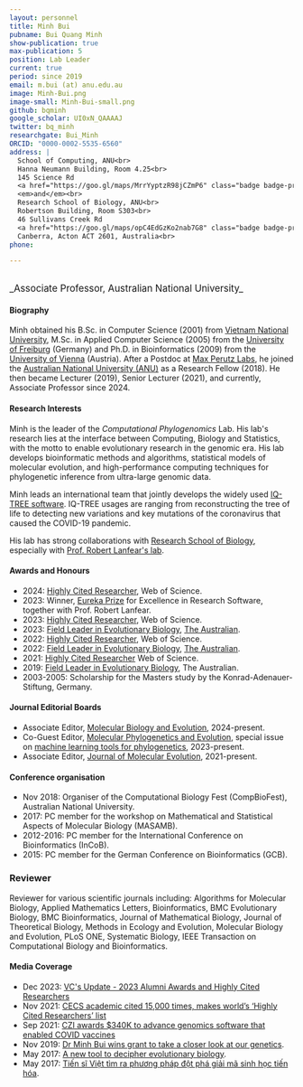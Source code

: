```yaml
---
layout: personnel
title: Minh Bui
pubname: Bui Quang Minh
show-publication: true
max-publication: 5
position: Lab Leader
current: true
period: since 2019
email: m.bui (at) anu.edu.au
image: Minh-Bui.png
image-small: Minh-Bui-small.png
github: bqminh
google_scholar: UI0xN_QAAAAJ
twitter: bq_minh
researchgate: Bui_Minh
ORCID: "0000-0002-5535-6560"
address: |
  School of Computing, ANU<br>
  Hanna Neumann Building, Room 4.25<br>
  145 Science Rd
  <a href="https://goo.gl/maps/MrrYyptzR98jCZmP6" class="badge badge-primary"><i class="fa fa-map-marker"></i> map</a><br>
  <em>and</em><br>
  Research School of Biology, ANU<br>
  Robertson Building, Room S303<br>
  46 Sullivans Creek Rd
  <a href="https://goo.gl/maps/opC4EdGzKo2nab7G8" class="badge badge-primary"><i class="fa fa-map-marker"></i> map</a><br>
  Canberra, Acton ACT 2601, Australia<br>
phone:

---
```


<br>
<big>_Associate Professor, Australian National University_</big>


#### Biography

Minh obtained his B.Sc. in Computer Science (2001) from 
[Vietnam National University](https://vnu.edu.vn/eng/), 
M.Sc. in Applied Computer Science (2005) from the 
[University of Freiburg](http://www.uni-freiburg.de) (Germany)
and Ph.D. in Bioinformatics (2009) from the 
[University of Vienna](https://www.univie.ac.at) (Austria).
After a Postdoc at [Max Perutz Labs](https://www.maxperutzlabs.ac.at),
he joined the [Australian National University (ANU)](https://www.anu.edu.au) as 
a Research Fellow (2018). He then became Lecturer (2019), Senior Lecturer (2021), 
and currently, Associate Professor since 2024.

#### Research Interests

Minh is the leader of the _Computational Phylogenomics_ Lab. 
His lab's research lies at the interface between Computing, Biology and Statistics, 
with the motto to enable evolutionary research in the genomic era. 
His lab develops bioinformatic methods and algorithms, statistical models of molecular evolution, 
and high-performance computing techniques for phylogenetic inference 
from ultra-large genomic data. 

Minh leads an international team that jointly develops the widely used 
[IQ-TREE software](https://iqtree.github.io). IQ-TREE usages are ranging 
from reconstructing the tree of life to detecting new variations and 
key mutations of the coronavirus that caused the COVID-19 pandemic.

His lab has strong collaborations with [Research School of Biology](https://biology.anu.edu.au/),
especially with [Prof. Robert Lanfear's lab](https://biology.anu.edu.au/research/research-groups/lanfear-group-mutation-molecular-evolution-and-phylogenetics).

#### Awards and Honours

* 2024: [Highly Cited Researcher](https://clarivate.com/highly-cited-researchers/?action=clv_hcr_members_filter&clv-paged=1&clv-category=&clv-institution=Australian%20National%20University&clv-region=&clv-name=), Web of Science.
* 2023: Winner, [Eureka Prize](https://australian.museum/get-involved/eureka-prizes/2023-eureka-prize-winners/) 
  for Excellence in Research Software, together with Prof. Robert Lanfear.
* 2023: [Highly Cited Researcher](https://recognition.webofscience.com/awards/highly-cited/2023/), Web of Science.
* 2023: [Field Leader in Evolutionary Biology](https://todayspaper.theaustralian.com.au/html5/reader/production/default.aspx?pubname=&edid=e45ac3b6-47df-44cc-b1ab-939725e848e8), [The Australian](https://www.theaustralian.com.au/special-reports/amphibians-are-endangered-and-not-yet-well-understood/news-story/788f9d180eb8288326f25f3fff7948b7).
* 2022: [Highly Cited Researcher](https://recognition.webofscience.com/awards/highly-cited/2022/), Web of Science.
* 2022: [Field Leader in Evolutionary Biology](https://www.leagueofscholars.com/media/2023%20RESEARCH%20Magazine.pdf), [The Australian](https://www.theaustralian.com.au/special-reports/amphibians-are-endangered-and-not-yet-well-understood/news-story/788f9d180eb8288326f25f3fff7948b7).
* 2021: [Highly Cited Researcher](https://recognition.webofscience.com/awards/highly-cited/2021/) Web of Science.
* 2019: [Field Leader in Evolutionary Biology](https://specialreports.theaustralian.com.au/1540291/life-sciences-earth-sciences/), The Australian.
* 2003-2005: Scholarship for the Masters study by the Konrad-Adenauer-Stiftung, Germany.

#### Journal Editorial Boards

* Associate Editor, [Molecular Biology and Evolution](https://academic.oup.com/mbe), 2024-present.
* Co-Guest Editor, [Molecular Phylogenetics and Evolution](https://www.sciencedirect.com/journal/molecular-phylogenetics-and-evolution),
  special issue on [machine learning tools for phylogenetics](https://www.sciencedirect.com/journal/molecular-phylogenetics-and-evolution/about/call-for-papers#machine-learning-tools-for-molecular-phylogenetics-evolutionary-and-population-genomics), 2023-present.  
* Associate Editor, [Journal of Molecular Evolution](https://www.springer.com/journal/239), 2021-present.

#### Conference organisation

* Nov 2018: Organiser of the Computational Biology Fest (CompBioFest), Australian National University.
* 2017: PC member for the workshop on Mathematical and Statistical Aspects of Molecular Biology (MASAMB).
* 2012-2016: PC member for the International Conference on Bioinformatics (InCoB).
* 2015: PC member for the German Conference on Bioinformatics (GCB).

### Reviewer

Reviewer for various scientific journals including: 
Algorithms for Molecular Biology, Applied Mathematics Letters, 
Bioinformatics, BMC Evolutionary Biology, BMC Bioinformatics, 
Journal of Mathematical Biology, Journal of Theoretical Biology, 
Methods in Ecology and Evolution, Molecular Biology and Evolution, 
PLoS ONE, Systematic Biology, 
IEEE Transaction on Computational Biology and Bioinformatics.


#### Media Coverage

* Dec 2023: [VC's Update - 2023 Alumni Awards and Highly Cited Researchers](https://www.anu.edu.au/news/all-news/vcs-update-2023-alumni-awards-and-highly-cited-researchers)
* Nov 2021: [CECS academic cited 15,000 times, makes world’s ‘Highly Cited Researchers’ list](https://cs.anu.edu.au/news/cecs-academic-cited-15000-times-makes-worlds-highly-cited-researchers-list)
* Sep 2021: [CZI awards $340K to advance genomics software that enabled COVID vaccines](https://cecs.anu.edu.au/news/czi-awards-340k-advance-genomics-software-enabled-covid-vaccines)
* Nov 2019: [Dr Minh Bui wins grant to take a closer look at our genetics](https://cs.anu.edu.au/news/dr-minh-bui-wins-grant-take-closer-look-our-genetics).
* May 2017: [A new tool to decipher evolutionary biology](https://medienportal.univie.ac.at/presse/aktuelle-pressemeldungen/detailansicht/artikel/neues-werkzeug-zur-entschluesselung-der-evolutionsbiologie/).
* May 2017: [Tiến sĩ Việt tìm ra phương pháp đột phá giải mã sinh học tiến hóa](https://dantri.com.vn/giao-duc-khuyen-hoc/tien-si-viet-tim-ra-phuong-phap-dot-pha-giai-ma-sinh-hoc-tien-hoa-20170515065354906.htm).

